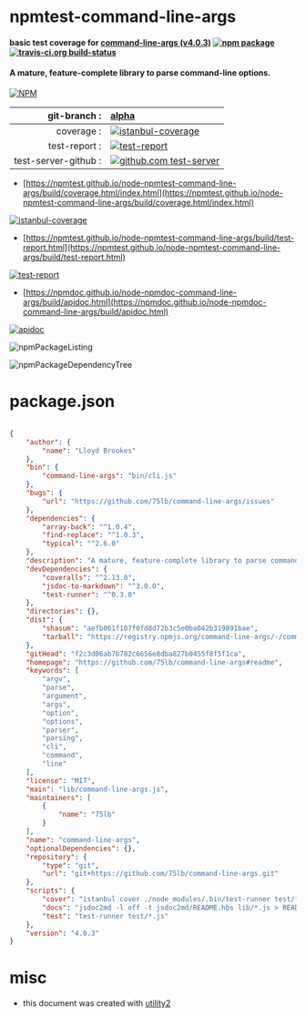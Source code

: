 # npmtest-command-line-args

#### basic test coverage for  [command-line-args (v4.0.3)](https://github.com/75lb/command-line-args#readme)  [![npm package](https://img.shields.io/npm/v/npmtest-command-line-args.svg?style=flat-square)](https://www.npmjs.org/package/npmtest-command-line-args) [![travis-ci.org build-status](https://api.travis-ci.org/npmtest/node-npmtest-command-line-args.svg)](https://travis-ci.org/npmtest/node-npmtest-command-line-args)

#### A mature, feature-complete library to parse command-line options.

[![NPM](https://nodei.co/npm/command-line-args.png?downloads=true&downloadRank=true&stars=true)](https://www.npmjs.com/package/command-line-args)

| git-branch : | [alpha](https://github.com/npmtest/node-npmtest-command-line-args/tree/alpha)|
|--:|:--|
| coverage : | [![istanbul-coverage](https://npmtest.github.io/node-npmtest-command-line-args/build/coverage.badge.svg)](https://npmtest.github.io/node-npmtest-command-line-args/build/coverage.html/index.html)|
| test-report : | [![test-report](https://npmtest.github.io/node-npmtest-command-line-args/build/test-report.badge.svg)](https://npmtest.github.io/node-npmtest-command-line-args/build/test-report.html)|
| test-server-github : | [![github.com test-server](https://npmtest.github.io/node-npmtest-command-line-args/GitHub-Mark-32px.png)](https://npmtest.github.io/node-npmtest-command-line-args/build/app/index.html) | | build-artifacts : | [![build-artifacts](https://npmtest.github.io/node-npmtest-command-line-args/glyphicons_144_folder_open.png)](https://github.com/npmtest/node-npmtest-command-line-args/tree/gh-pages/build)|

- [https://npmtest.github.io/node-npmtest-command-line-args/build/coverage.html/index.html](https://npmtest.github.io/node-npmtest-command-line-args/build/coverage.html/index.html)

[![istanbul-coverage](https://npmtest.github.io/node-npmtest-command-line-args/build/screenCapture.buildCi.browser.%252Ftmp%252Fbuild%252Fcoverage.lib.html.png)](https://npmtest.github.io/node-npmtest-command-line-args/build/coverage.html/index.html)

- [https://npmtest.github.io/node-npmtest-command-line-args/build/test-report.html](https://npmtest.github.io/node-npmtest-command-line-args/build/test-report.html)

[![test-report](https://npmtest.github.io/node-npmtest-command-line-args/build/screenCapture.buildCi.browser.%252Ftmp%252Fbuild%252Ftest-report.html.png)](https://npmtest.github.io/node-npmtest-command-line-args/build/test-report.html)

- [https://npmdoc.github.io/node-npmdoc-command-line-args/build/apidoc.html](https://npmdoc.github.io/node-npmdoc-command-line-args/build/apidoc.html)

[![apidoc](https://npmdoc.github.io/node-npmdoc-command-line-args/build/screenCapture.buildCi.browser.%252Ftmp%252Fbuild%252Fapidoc.html.png)](https://npmdoc.github.io/node-npmdoc-command-line-args/build/apidoc.html)

![npmPackageListing](https://npmtest.github.io/node-npmtest-command-line-args/build/screenCapture.npmPackageListing.svg)

![npmPackageDependencyTree](https://npmtest.github.io/node-npmtest-command-line-args/build/screenCapture.npmPackageDependencyTree.svg)



# package.json

```json

{
    "author": {
        "name": "Lloyd Brookes"
    },
    "bin": {
        "command-line-args": "bin/cli.js"
    },
    "bugs": {
        "url": "https://github.com/75lb/command-line-args/issues"
    },
    "dependencies": {
        "array-back": "^1.0.4",
        "find-replace": "^1.0.3",
        "typical": "^2.6.0"
    },
    "description": "A mature, feature-complete library to parse command-line options.",
    "devDependencies": {
        "coveralls": "^2.13.0",
        "jsdoc-to-markdown": "^3.0.0",
        "test-runner": "^0.3.0"
    },
    "directories": {},
    "dist": {
        "shasum": "aefb061f107f0fd8d72b3c5e0ba042b319891bae",
        "tarball": "https://registry.npmjs.org/command-line-args/-/command-line-args-4.0.3.tgz"
    },
    "gitHead": "f2c3d06ab7b782c6656e8dba827b0455f8f5f1ca",
    "homepage": "https://github.com/75lb/command-line-args#readme",
    "keywords": [
        "argv",
        "parse",
        "argument",
        "args",
        "option",
        "options",
        "parser",
        "parsing",
        "cli",
        "command",
        "line"
    ],
    "license": "MIT",
    "main": "lib/command-line-args.js",
    "maintainers": [
        {
            "name": "75lb"
        }
    ],
    "name": "command-line-args",
    "optionalDependencies": {},
    "repository": {
        "type": "git",
        "url": "git+https://github.com/75lb/command-line-args.git"
    },
    "scripts": {
        "cover": "istanbul cover ./node_modules/.bin/test-runner test/*.js && cat coverage/lcov.info | ./node_modules/.bin/coveralls && rm -rf coverage; echo",
        "docs": "jsdoc2md -l off -t jsdoc2md/README.hbs lib/*.js > README.md; echo",
        "test": "test-runner test/*.js"
    },
    "version": "4.0.3"
}
```



# misc
- this document was created with [utility2](https://github.com/kaizhu256/node-utility2)
